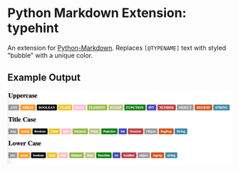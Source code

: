 # Python Markdown Extension: typehint

An extension for [Python-Markdown](https://python-markdown.github.io). Replaces `[@TYPENAME]` text with styled "bubble" with a unique color.

## Example Output

![example_output](docs/images/example_output.png)
